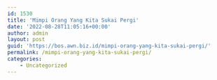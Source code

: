 ```yaml
---
id: 1530
title: 'Mimpi Orang Yang Kita Sukai Pergi'
date: '2022-08-28T11:05:16+00:00'
author: admin
layout: post
guid: 'https://bos.awn.biz.id/mimpi-orang-yang-kita-sukai-pergi/'
permalink: /mimpi-orang-yang-kita-sukai-pergi/
categories:
    - Uncategorized
---
```


